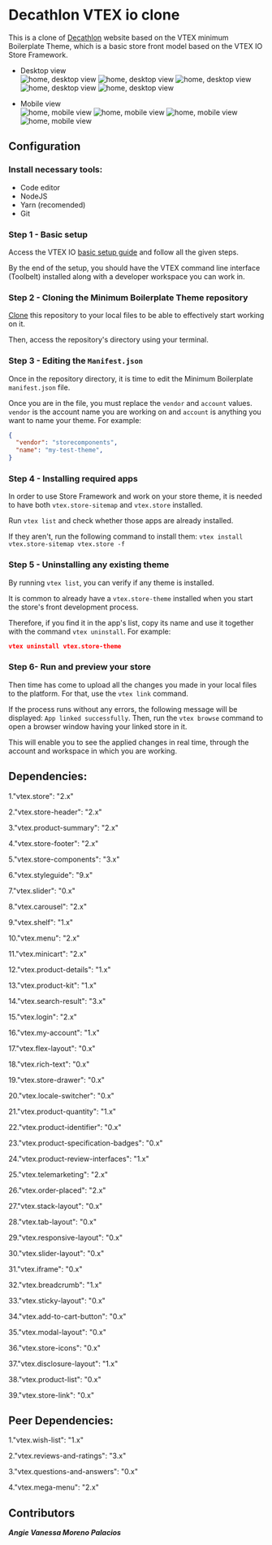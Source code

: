 # Decathlon VTEX io clone

This is a clone of [Decathlon](https://www.decathlon.com.co/) website based on the VTEX minimum Boilerplate Theme, which is a basic store front model based on the VTEX IO Store Framework.

- Desktop view <br>
![home, desktop view](/assets/img/documentacion/desktop-view1.JPG)
![home, desktop view](/assets/img/documentacion/desktop-view2.JPG)
![home, desktop view](/assets/img/documentacion/desktop-view3.JPG)
![home, desktop view](/assets/img/documentacion/desktop-view4.JPG)
![home, desktop view](/assets/img/documentacion/desktop-view5.JPG)

- Mobile view <br>
![home, mobile view](/assets/img/documentacion/mobile-view1.JPG)
![home, mobile view](/assets/img/documentacion/mobile-view2.JPG)
![home, mobile view](/assets/img/documentacion/mobile-view3.JPG)
![home, mobile view](/assets/img/documentacion/mobile-view4.JPG)


## Configuration

### Install necessary tools:

* Code editor
* NodeJS
* Yarn (recomended)
* Git

### Step 1 -  Basic setup

Access the VTEX IO [basic setup guide](https://vtex.io/docs/getting-started/build-stores-with-store-framework/1) and follow all the given steps. 

By the end of the setup, you should have the VTEX command line interface (Toolbelt) installed along with a developer workspace you can work in.

### Step 2 - Cloning the Minimum Boilerplate Theme repository

[Clone](https://help.github.com/en/github/creating-cloning-and-archiving-repositories/cloning-a-repository) this repository to your local files to be able to effectively start working on it.

Then, access the repository's directory using your terminal. 

### Step 3 - Editing the `Manifest.json`

Once in the repository directory, it is time to edit the Minimum Boilerplate `manifest.json` file. 

Once you are in the file, you must replace the `vendor` and `account` values. `vendor` is the account name you are working on and `account` is anything you want to name your theme. For example:

```json
{
  "vendor": "storecomponents",
  "name": "my-test-theme",
}
```

### Step 4 -  Installing required apps

In order to use Store Framework and work on your store theme, it is needed to have both `vtex.store-sitemap` and `vtex.store` installed.

Run  `vtex list`  and check whether those apps are already installed. 

If they aren't, run the following command to install them: `vtex install vtex.store-sitemap vtex.store -f`

### Step 5 -  Uninstalling any existing theme

By running `vtex list`,  you can verify if any theme is installed.

It is common to already have a `vtex.store-theme`  installed when you start the store's front development process. 

Therefore, if you find it in the app's list, copy its name and use it together with the command `vtex uninstall`. For example:

```json
vtex uninstall vtex.store-theme
```

### Step 6- Run and preview your store

Then time has come to upload all the changes you made in your local files to the platform. For that, use the `vtex link` command. 

If the process runs without any errors, the following message will be displayed: `App linked successfully`. Then, run the `vtex browse` command to open a browser window having your linked store in it.

This will enable you to see the applied changes in real time, through the account and workspace in which you are working.


## Dependencies:
1."vtex.store": "2.x"

2."vtex.store-header": "2.x"

3."vtex.product-summary": "2.x"

4."vtex.store-footer": "2.x"

5."vtex.store-components": "3.x"

6."vtex.styleguide": "9.x"

7."vtex.slider": "0.x"

8."vtex.carousel": "2.x"

9."vtex.shelf": "1.x"

10."vtex.menu": "2.x"

11."vtex.minicart": "2.x"

12."vtex.product-details": "1.x"

13."vtex.product-kit": "1.x"

14."vtex.search-result": "3.x"

15."vtex.login": "2.x"

16."vtex.my-account": "1.x"

17."vtex.flex-layout": "0.x"

18."vtex.rich-text": "0.x"

19."vtex.store-drawer": "0.x"

20."vtex.locale-switcher": "0.x"

21."vtex.product-quantity": "1.x"

22."vtex.product-identifier": "0.x"

23."vtex.product-specification-badges": "0.x"

24."vtex.product-review-interfaces": "1.x"

25."vtex.telemarketing": "2.x"

26."vtex.order-placed": "2.x"

27."vtex.stack-layout": "0.x"

28."vtex.tab-layout": "0.x"

29."vtex.responsive-layout": "0.x"

30."vtex.slider-layout": "0.x"

31."vtex.iframe": "0.x"

32."vtex.breadcrumb": "1.x"

33."vtex.sticky-layout": "0.x"

34."vtex.add-to-cart-button": "0.x"

35."vtex.modal-layout": "0.x"

36."vtex.store-icons": "0.x"

37."vtex.disclosure-layout": "1.x"

38."vtex.product-list": "0.x"

39."vtex.store-link": "0.x"


## Peer Dependencies:
1."vtex.wish-list": "1.x"

2."vtex.reviews-and-ratings": "3.x"

3."vtex.questions-and-answers": "0.x"

4."vtex.mega-menu": "2.x"


## Contributors
***Angie Vanessa Moreno Palacios***